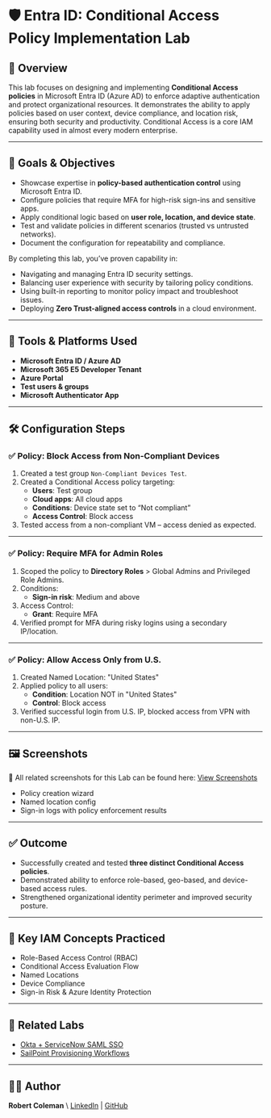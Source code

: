 # 🛡️ Entra ID: Conditional Access Policy Implementation Lab

## 📘 Overview
This lab focuses on designing and implementing **Conditional Access policies** in Microsoft Entra ID (Azure AD) to enforce adaptive authentication and protect organizational resources. It demonstrates the ability to apply policies based on user context, device compliance, and location risk, ensuring both security and productivity. Conditional Access is a core IAM capability used in almost every modern enterprise.

---

## 🎯 Goals & Objectives
- Showcase expertise in **policy-based authentication control** using Microsoft Entra ID.
- Configure policies that require MFA for high-risk sign-ins and sensitive apps.
- Apply conditional logic based on **user role, location, and device state**.
- Test and validate policies in different scenarios (trusted vs untrusted networks).
- Document the configuration for repeatability and compliance.

By completing this lab, you’ve proven capability in:
- Navigating and managing Entra ID security settings.
- Balancing user experience with security by tailoring policy conditions.
- Using built-in reporting to monitor policy impact and troubleshoot issues.
- Deploying **Zero Trust-aligned access controls** in a cloud environment.



---

## 🧰 Tools & Platforms Used
- **Microsoft Entra ID / Azure AD**
- **Microsoft 365 E5 Developer Tenant**
- **Azure Portal**
- **Test users & groups**
- **Microsoft Authenticator App**

---

## 🛠️ Configuration Steps

### ✅ Policy: Block Access from Non-Compliant Devices
1. Created a test group `Non-Compliant Devices Test`.
2. Created a Conditional Access policy targeting:
   - **Users**: Test group
   - **Cloud apps**: All cloud apps
   - **Conditions**: Device state set to “Not compliant”
   - **Access Control**: Block access
3. Tested access from a non-compliant VM – access denied as expected.

---

### ✅ Policy: Require MFA for Admin Roles
1. Scoped the policy to **Directory Roles** > Global Admins and Privileged Role Admins.
2. Conditions:
   - **Sign-in risk**: Medium and above
3. Access Control:
   - **Grant**: Require MFA
4. Verified prompt for MFA during risky logins using a secondary IP/location.

---

### ✅ Policy: Allow Access Only from U.S.
1. Created Named Location: "United States"
2. Applied policy to all users:
   - **Condition**: Location NOT in "United States"
   - **Control**: Block access
3. Verified successful login from U.S. IP, blocked access from VPN with non-U.S. IP.

---

## 🖼️ Screenshots
📌 All related screenshots for this Lab can be found here:
[View Screenshots](./screenshots)
- Policy creation wizard
- Named location config
- Sign-in logs with policy enforcement results

---

## ✅ Outcome
- Successfully created and tested **three distinct Conditional Access policies**.
- Demonstrated ability to enforce role-based, geo-based, and device-based access rules.
- Strengthened organizational identity perimeter and improved security posture.

---

## 🧠 Key IAM Concepts Practiced
- Role-Based Access Control (RBAC)
- Conditional Access Evaluation Flow
- Named Locations
- Device Compliance
- Sign-in Risk & Azure Identity Protection

---

## 📎 Related Labs
- [Okta + ServiceNow SAML SSO](../Okta-ServiceNow-SSO/)
- [SailPoint Provisioning Workflows](../SailPoint-Provisioning/)

---

## 👨‍💻 Author
**Robert Coleman**  \\
[LinkedIn](https://www.linkedin.com/in/roberthcoleman/)  |  [GitHub](https://github.com/roberthcoleman)
